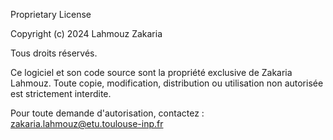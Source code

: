 Proprietary License

Copyright (c) 2024 Lahmouz Zakaria

Tous droits réservés.

Ce logiciel et son code source sont la propriété exclusive de Zakaria Lahmouz.
Toute copie, modification, distribution ou utilisation non autorisée est strictement interdite.


Pour toute demande d'autorisation, contactez : zakaria.lahmouz@etu.toulouse-inp.fr

